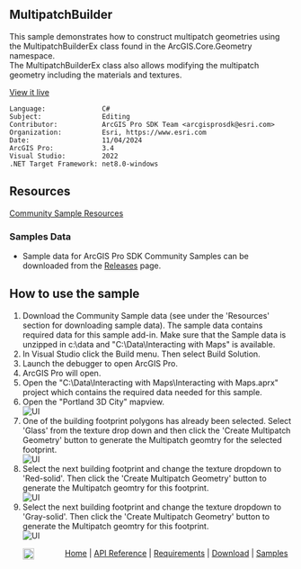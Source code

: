 ## MultipatchBuilder

<!-- TODO: Write a brief abstract explaining this sample -->
This sample demonstrates how to construct multipatch geometries using the MultipatchBuilderEx class found in the ArcGIS.Core.Geometry namespace.   
The MultipatchBuilderEx class also allows modifying the multipatch geometry including the materials and textures.  
  


<a href="https://pro.arcgis.com/en/pro-app/sdk/" target="_blank">View it live</a>

<!-- TODO: Fill this section below with metadata about this sample-->
```
Language:              C#
Subject:               Editing
Contributor:           ArcGIS Pro SDK Team <arcgisprosdk@esri.com>
Organization:          Esri, https://www.esri.com
Date:                  11/04/2024
ArcGIS Pro:            3.4
Visual Studio:         2022
.NET Target Framework: net8.0-windows
```

## Resources

[Community Sample Resources](https://github.com/Esri/arcgis-pro-sdk-community-samples#resources)

### Samples Data

* Sample data for ArcGIS Pro SDK Community Samples can be downloaded from the [Releases](https://github.com/Esri/arcgis-pro-sdk-community-samples/releases) page.  

## How to use the sample
<!-- TODO: Explain how this sample can be used. To use images in this section, create the image file in your sample project's screenshots folder. Use relative url to link to this image using this syntax: ![My sample Image](FacePage/SampleImage.png) -->
1. Download the Community Sample data (see under the 'Resources' section for downloading sample data).  The sample data contains required data for this sample add-in.  Make sure that the Sample data is unzipped in c:\data and "C:\Data\Interacting with Maps" is available.
2. In Visual Studio click the Build menu. Then select Build Solution.  
3. Launch the debugger to open ArcGIS Pro.  
4. ArcGIS Pro will open.   
5. Open the "C:\Data\Interacting with Maps\Interacting with Maps.aprx" project which contains the required data needed for this sample.  
6. Open the "Portland 3D City" mapview.  
![UI](Screenshots/Screen1.png)  
7. One of the building footprint polygons has already been selected.  Select 'Glass' from the texture drop down and then click the 'Create Multipatch Geometry' button to generate the Multipatch geomtry for the selected footprint.   
![UI](Screenshots/Screen2.png)  
8. Select the next building footprint and change the texture dropdown to 'Red-solid'. Then click the 'Create Multipatch Geometry' button to generate the Multipatch geomtry for this footprint.   
![UI](Screenshots/Screen3.png)  
9. Select the next building footprint and change the texture dropdown to 'Gray-solid'. Then click the 'Create Multipatch Geometry' button to generate the Multipatch geomtry for this footprint.   
![UI](Screenshots/Screen4.png)  
  

<!-- End -->

&nbsp;&nbsp;&nbsp;&nbsp;&nbsp;&nbsp;<img src="https://esri.github.io/arcgis-pro-sdk/images/ArcGISPro.png"  alt="ArcGIS Pro SDK for Microsoft .NET Framework" height = "20" width = "20" align="top"  >
&nbsp;&nbsp;&nbsp;&nbsp;&nbsp;&nbsp;&nbsp;&nbsp;&nbsp;&nbsp;&nbsp;&nbsp;
[Home](https://github.com/Esri/arcgis-pro-sdk/wiki) | <a href="https://pro.arcgis.com/en/pro-app/latest/sdk/api-reference" target="_blank">API Reference</a> | [Requirements](https://github.com/Esri/arcgis-pro-sdk/wiki#requirements) | [Download](https://github.com/Esri/arcgis-pro-sdk/wiki#installing-arcgis-pro-sdk-for-net) | <a href="https://github.com/esri/arcgis-pro-sdk-community-samples" target="_blank">Samples</a>
